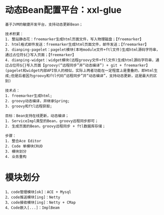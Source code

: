 # 动态Bean配置平台：xxl-glue
	基于JVM的敏捷开发平台，支持动态更新Bean；

	技术积累：
	1. 整站静态花：freemarker生成html页面文件，写入物理磁盘；【freemarker】
	2. html格式邮件发送：freemarker生成html页面文件，邮件发送；【freemarker】
	3. dianping-pagelet：pagelet模块(本地module文件+ftl文件)生成html源码字符串，通过占位符${}写入页面；【freemarker】
	4. dianping-widget：widget模块(远程groovy文件+ftl文件)生成html源码字符串，通过占位符${}写入页面【groovy(“远程同步”并“动态编译”) + git + freemarker】
	(pagelet和widget内部API惊人的相似，实际上两者功能在一定程度上是重叠的，即Html生成;但是后者因为groovy和ftl代码“远程同步”并“动态编译”，支持动态更新，这是最大的区别)
	
	技术点：
	1. freemarker生成html;
	2. groovy动态编译，并继承Spring;
	3. groovy和ftl远程获取;
	
	目标：Bean支持在线更新，动态编译；
	1. ServiceImpl类型的Bean，groovy远程同步即可；
	2. 生成页面的Bean，groovy远程同步 + ftl数据库存储；
	
	步骤：
	1. 整合Ace Editor
	2. Code 单模块CRUD
	3. 模块划分
	4. 业务重构
	
# 模块划分
	1、code管理模块[ok]：ACE + Mysql
	2、code推送模块[ing]：Netty
	3、code接收模块[ing]：Netty + CMap
	4、Code嵌入[...]：ImplBeam
	